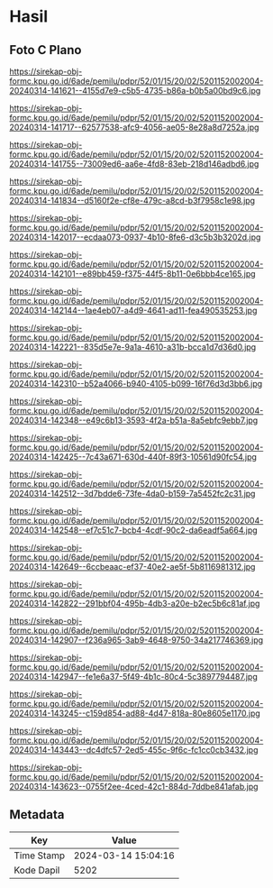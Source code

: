 # Hasil

## Foto C Plano

https://sirekap-obj-formc.kpu.go.id/6ade/pemilu/pdpr/52/01/15/20/02/5201152002004-20240314-141621--4155d7e9-c5b5-4735-b86a-b0b5a00bd9c6.jpg

https://sirekap-obj-formc.kpu.go.id/6ade/pemilu/pdpr/52/01/15/20/02/5201152002004-20240314-141717--62577538-afc9-4056-ae05-8e28a8d7252a.jpg

https://sirekap-obj-formc.kpu.go.id/6ade/pemilu/pdpr/52/01/15/20/02/5201152002004-20240314-141755--73009ed6-aa6e-4fd8-83eb-218d146adbd6.jpg

https://sirekap-obj-formc.kpu.go.id/6ade/pemilu/pdpr/52/01/15/20/02/5201152002004-20240314-141834--d5160f2e-cf8e-479c-a8cd-b3f7958c1e98.jpg

https://sirekap-obj-formc.kpu.go.id/6ade/pemilu/pdpr/52/01/15/20/02/5201152002004-20240314-142017--ecdaa073-0937-4b10-8fe6-d3c5b3b3202d.jpg

https://sirekap-obj-formc.kpu.go.id/6ade/pemilu/pdpr/52/01/15/20/02/5201152002004-20240314-142101--e89bb459-f375-44f5-8b11-0e6bbb4ce165.jpg

https://sirekap-obj-formc.kpu.go.id/6ade/pemilu/pdpr/52/01/15/20/02/5201152002004-20240314-142144--1ae4eb07-a4d9-4641-ad11-fea490535253.jpg

https://sirekap-obj-formc.kpu.go.id/6ade/pemilu/pdpr/52/01/15/20/02/5201152002004-20240314-142221--835d5e7e-9a1a-4610-a31b-bcca1d7d36d0.jpg

https://sirekap-obj-formc.kpu.go.id/6ade/pemilu/pdpr/52/01/15/20/02/5201152002004-20240314-142310--b52a4066-b940-4105-b099-16f76d3d3bb6.jpg

https://sirekap-obj-formc.kpu.go.id/6ade/pemilu/pdpr/52/01/15/20/02/5201152002004-20240314-142348--e49c6b13-3593-4f2a-b51a-8a5ebfc9ebb7.jpg

https://sirekap-obj-formc.kpu.go.id/6ade/pemilu/pdpr/52/01/15/20/02/5201152002004-20240314-142425--7c43a671-630d-440f-89f3-10561d90fc54.jpg

https://sirekap-obj-formc.kpu.go.id/6ade/pemilu/pdpr/52/01/15/20/02/5201152002004-20240314-142512--3d7bdde6-73fe-4da0-b159-7a5452fc2c31.jpg

https://sirekap-obj-formc.kpu.go.id/6ade/pemilu/pdpr/52/01/15/20/02/5201152002004-20240314-142548--ef7c51c7-bcb4-4cdf-90c2-da6eadf5a664.jpg

https://sirekap-obj-formc.kpu.go.id/6ade/pemilu/pdpr/52/01/15/20/02/5201152002004-20240314-142649--6ccbeaac-ef37-40e2-ae5f-5b8116981312.jpg

https://sirekap-obj-formc.kpu.go.id/6ade/pemilu/pdpr/52/01/15/20/02/5201152002004-20240314-142822--291bbf04-495b-4db3-a20e-b2ec5b6c81af.jpg

https://sirekap-obj-formc.kpu.go.id/6ade/pemilu/pdpr/52/01/15/20/02/5201152002004-20240314-142907--f236a965-3ab9-4648-9750-34a217746369.jpg

https://sirekap-obj-formc.kpu.go.id/6ade/pemilu/pdpr/52/01/15/20/02/5201152002004-20240314-142947--fe1e6a37-5f49-4b1c-80c4-5c3897794487.jpg

https://sirekap-obj-formc.kpu.go.id/6ade/pemilu/pdpr/52/01/15/20/02/5201152002004-20240314-143245--c159d854-ad88-4d47-818a-80e8605e1170.jpg

https://sirekap-obj-formc.kpu.go.id/6ade/pemilu/pdpr/52/01/15/20/02/5201152002004-20240314-143443--dc4dfc57-2ed5-455c-9f6c-fc1cc0cb3432.jpg

https://sirekap-obj-formc.kpu.go.id/6ade/pemilu/pdpr/52/01/15/20/02/5201152002004-20240314-143623--0755f2ee-4ced-42c1-884d-7ddbe841afab.jpg


## Metadata

| Key        | Value               |
| ---------- | ------------------- |
| Time Stamp | 2024-03-14 15:04:16 |
| Kode Dapil | 5202                |



